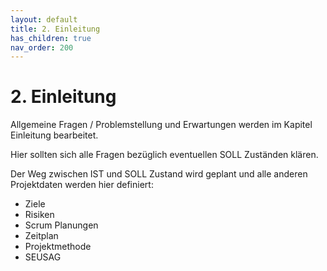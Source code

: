 ```yaml
---
layout: default
title: 2. Einleitung
has_children: true
nav_order: 200
---
```


# 2. Einleitung

Allgemeine Fragen / Problemstellung und Erwartungen werden im Kapitel Einleitung bearbeitet.

Hier sollten sich alle Fragen bezüglich eventuellen SOLL Zuständen klären.

Der Weg zwischen IST und SOLL Zustand wird geplant und alle anderen Projektdaten werden hier definiert:

- Ziele
- Risiken
- Scrum Planungen
- Zeitplan
- Projektmethode
- SEUSAG
